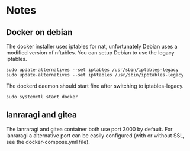 # Notes

## Docker on debian
The docker installer uses iptables for nat, unfortunately Debian uses a modified version of nftables. 
You can setup Debian to use the legacy iptables.
```
sudo update-alternatives --set iptables /usr/sbin/iptables-legacy
sudo update-alternatives --set ip6tables /usr/sbin/ip6tables-legacy
```

The dockerd daemon should start fine after switching to iptables-legacy.
```
sudo systemctl start docker
```

## lanraragi and gitea
The lanraragi and gitea container both use port 3000 by default.
For lanraragi a alternative port can be easily configured (with or without SSL, see the docker-compose.yml file).
